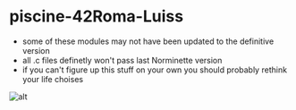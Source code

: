 # piscine-42Roma-Luiss

- some of these modules may not have been updated to the definitive version
- all .c files definetly won't pass last Norminette version
- if you can't figure up this stuff on your own you should probably rethink your life choises

![alt](https://i.kym-cdn.com/photos/images/newsfeed/001/450/446/573.jpg)
